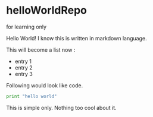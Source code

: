 # helloWorldRepo
for learning only


Hello World! I know this is written in markdown language. 

This will become a list now : 
* entry 1
* entry 2
* entry 3

Following would look like code.
```python
print "hello world"
```


This is simple only. Nothing too cool about it. 
